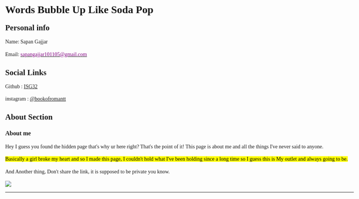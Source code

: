 # Words Bubble Up Like Soda Pop



## Personal info 


Name: Sapan Gajjar

Email: [sapangajjar101105@gmail.com](sapangajjar101105@gmail.com)

## Social Links 


Github :  [ISG32](https://github.com/isg32)

instagram :  [@bookofromantt](https://instagram.com/bookofromantt)

## About Section


### About me

  
Hey I guess you found the hidden page that's why ur here right? That's the point of it!
This page is about me and all the things I've never said to anyone.

<mark>Basically a girl broke my heart and so I made this page, I couldn't hold what I've been holding since a long time so I guess this is My outlet and always going to be.</mark>

And Another thing, Don't share the link, it is supposed to be private you know.


![](/blogs/hidden/NOTE20221008163139.png)

<hr>


<style>

span{
color: purple ;
}

body{
padding: 1em;
max-width: 2000px;
margin: auto;
font-family: "Source Serif Pro";
line-height: 1.4em;
color: var(--fg-color);
background-color: var(black);
background-image: url(https://gifimage.net/wp-content/uploads/2017/09/black-aesthetic-gif-12.gif);
}

h1,h3,h4,h5,h6{

color: var(--color03);

}

</style>

